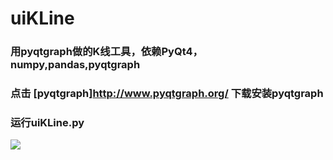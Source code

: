 # uiKLine
### 用pyqtgraph做的K线工具，依赖PyQt4，numpy,pandas,pyqtgraph
### 点击 [pyqtgraph]http://www.pyqtgraph.org/ 下载安装pyqtgraph
### 运行uiKLine.py 

![](https://raw.githubusercontent.com/moonnejs/uiKLine/master/KLine.png?sanitize=true)
